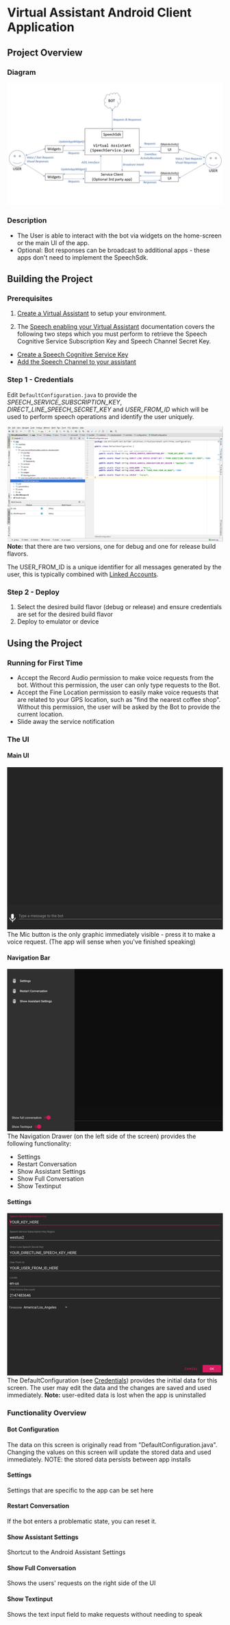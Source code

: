 
# Virtual Assistant Android Client Application

## Project Overview
### Diagram
![project overview diagram](/docs/media/android_project_overview.jpg)
### Description
- The User is able to interact with the bot via widgets on the home-screen or the main UI of the app.
- Optional: Bot responses can be broadcast to additional apps - these apps don't need to implement the SpeechSdk.
## Building the Project

### Prerequisites

1. [Create a Virtual Assistant](/docs/tutorials/csharp/virtualassistant.md) to setup your environment.

2. The [Speech enabling your Virtual Assistant](https://github.com/microsoft/botframework-solutions/blob/master/docs/howto/assistant/csharp/speechenablement.md) documentation covers the following two steps which you must perform to retrieve the Speech Cognitive Service Subscription Key and Speech Channel Secret Key.

- [Create a Speech Cognitive Service Key](https://github.com/microsoft/botframework-solutions/blob/master/docs/howto/assistant/csharp/speechenablement.md#create-a-microsoft-speech-instance)
- [Add the Speech Channel to your assistant](https://github.com/microsoft/botframework-solutions/blob/master/docs/howto/assistant/csharp/speechenablement.md#add-the-speech-channel-to-your-assistant)



### Step 1 - Credentials

Edit `DefaultConfiguration.java` to provide the *SPEECH_SERVICE_SUBSCRIPTION_KEY*, *DIRECT_LINE_SPEECH_SECRET_KEY* and *USER_FROM_ID* which will be used to perform speech operations and identify the user uniquely. 

![Android Studio showing credentials](/docs/media/android_studio_credentials_debug.png)
**Note:** that there are two versions, one for debug and one for release build flavors.

The USER_FROM_ID is a unique identifier for all messages generated by the user, this is typically combined with [Linked Accounts](https://github.com/microsoft/botframework-solutions/blob/master/docs/howto/assistant/linkedaccounts.md).

### Step 2 - Deploy
1. Select the desired build flavor (debug or release) and ensure credentials are set for the desired build flavor
2. Deploy to emulator or device

## Using the Project
### Running for First Time
- Accept the Record Audio permission to make voice requests from the bot. Without this permission, the user can only type requests to the Bot.
- Accept the Fine Location permission to easily make voice requests that are related to your GPS location, such as "find the nearest coffee shop". Without this permission, the user will be asked by the Bot to provide the current location.
- Slide away the service notification

### The UI
#### Main UI
![Main UI](/docs/media/android_screenshot_main_ui.png)
The Mic button is the only graphic immediately visible - press it to make a voice request. (The app will sense when you've finished speaking)
#### Navigation Bar
![Navigation Bar](/docs/media/android_screenshot_navbar.png)
The Navigation Drawer (on the left side of the screen) provides the following functionality:
- Settings
- Restart Conversation
- Show Assistant Settings
- Show Full Conversation
- Show Textinput
#### Settings
![Navigation Bar](/docs/media/android_screenshot_settings.png)
The DefaultConfiguration (see [Credentials](#step-1---credentials)) provides the initial data for this screen.
The user may edit the data and the changes are saved and used immediately.
**Note:** user-edited data is lost when the app is uninstalled

### Functionality Overview
#### Bot Configuration
The data on this screen is originally read from "DefaultConfiguration.java". Changing the values on this screen will update the stored data and used immediately.
NOTE: the stored data persists between app installs

#### Settings
Settings that are specific to the app can be set here

#### Restart Conversation
If the bot enters a problematic state, you can reset it.

#### Show Assistant Settings
Shortcut to the Android Assistant Settings

#### Show Full Conversation
Shows the users' requests on the right side of the UI

#### Show Textinput
Shows the text input field to make requests without needing to speak



